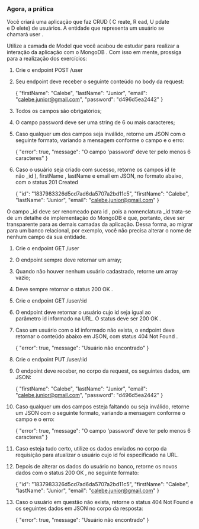 ### Agora, a prática

Você criará uma aplicação que faz CRUD ( C reate, R ead, U pdate e D elete) de usuários. A entidade que representa um usuário se chamará user .

Utilize a camada de Model que você acabou de estudar para realizar a interação da aplicação com o MongoDB .
Com isso em mente, prossiga para a realização dos exercícios:

1. Crie o endpoint POST /user
2. Seu endpoint deve receber o seguinte conteúdo no body da request:

    {
        "firstName": "Calebe",
        "lastName": "Junior",
        "email": "calebe.junior@gmail.com",
        "password": "d496d5ea2442"
    }

1. Todos os campos são obrigatórios;
2. O campo password deve ser uma string de 6 ou mais caracteres;
3. Caso qualquer um dos campos seja inválido, retorne um JSON com o seguinte formato, variando a mensagem conforme o campo e o erro:

    {
        "error": true,
        "message": "O campo 'password' deve ter pelo menos 6 caracteres"
    }

1. Caso o usuário seja criado com sucesso, retorne os campos id (e não _id ), firstName , lastName e email em JSON, no formato abaixo, com o status 201 Created

    {
        "id": "1837983326d5cd7ad6da5707a2bd11c5",
        "firstName": "Calebe",
        "lastName": "Junior",
        "email": "calebe.junior@gmail.com"
    }

O campo _id deve ser renomeado para id , pois a nomenclatura _id trata-se de um detalhe de implementação do MongoDB e que, portanto, deve ser transparente para as demais camadas da aplicação. Dessa forma, ao migrar para um banco relacional, por exemplo, você não precisa alterar o nome de nenhum campo da sua entidade.

1. Crie o endpoint GET /user
2. O endpoint sempre deve retornar um array;
3. Quando não houver nenhum usuário cadastrado, retorne um array vazio;
4. Deve sempre retornar o status 200 OK .
5. Crie o endpoint GET /user/:id
6. O endpoint deve retornar o usuário cujo id seja igual ao parâmetro id informado na URL. O status deve ser 200 OK .
7. Caso um usuário com o id informado não exista, o endpoint deve retornar o conteúdo abaixo em JSON, com status 404 Not Found .


    {
        "error": true,
        "message": "Usuário não encontrado"
    }

1. Crie o endpoint PUT /user/:id
2. O endpoint deve receber, no corpo da request, os seguintes dados, em JSON:

    {
        "firstName": "Calebe",
        "lastName": "Junior",
        "email": "calebe.junior@gmail.com",
        "password": "d496d5ea2442"
    }

1. Caso qualquer um dos campos esteja faltando ou seja inválido, retorne um JSON com o seguinte formato, variando a mensagem conforme o campo e o erro:

    {
        "error": true,
        "message": "O campo 'password' deve ter pelo menos 6 caracteres"
    }

1. Caso esteja tudo certo, utilize os dados enviados no corpo da requisição para atualizar o usuário cujo id foi especificado na URL.
2. Depois de alterar os dados do usuário no banco, retorne os novos dados com o status 200 OK , no seguinte formato:

    {
        "id": "1837983326d5cd7ad6da5707a2bd11c5",
        "firstName": "Calebe",
        "lastName": "Junior",
        "email": "calebe.junior@gmail.com"
    }
    
1. Caso o usuário em questão não exista, retorne o status 404 Not Found e os seguintes dados em JSON no corpo da resposta:

    {
        "error": true,
        "message": "Usuário não encontrado"
    }
